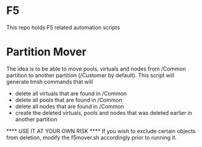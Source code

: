 # F5
This repo holds F5 related automation scripts



# Partition Mover
The idea is to be able to move pools, virtuals and nodes from /Common partition to another partition (/Customer by default). This script will generate tmsh commands that will
* delete all virtuals that are found in /Common
* delete all pools that are found in /Common
* delete all nodes that are found in /Common
* create the deleted virtuals, pools and nodes that was deleted earlier in another partition

**** USE IT AT YOUR OWN RISK ****
If you wish to exclude certain objects from deletion, modify the f5mover.sh accordingly prior to running it.

